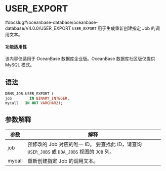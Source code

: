 USER_EXPORT 
================================
#docslug#/oceanbase-database/oceanbase-database/V4.0.0/USER_EXPORT
`USER_EXPORT` 用于生成重新创建指定 Job 的调用文本。

  <main id="notice" >
    <h4>功能适用性</h4>
    <p>该内容仅适用于 OceanBase 数据库企业版。OceanBase 数据库社区版仅提供 MySQL 模式。</p>
  </main>

语法 
-----------------------

```sql
DBMS_JOB.USER_EXPORT ( 
job        IN BINARY_INTEGER,
mycall   IN OUT VARCHAR2);
```



参数解释 
-------------------------



|   参数   |                                          解释                                          |
|--------|--------------------------------------------------------------------------------------|
| job    | 预修改的 Job 对应的唯一 ID。 要查找此 ID，请查询 `USER_JOBS` 或 `DBA_JOBS` 视图的 `JOB` 列。 |
| mycall | 重新创建指定 Job 的调用文本。                                                                    |


